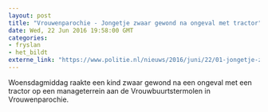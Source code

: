 ```yaml
---
layout: post
title: "Vrouwenparochie - Jongetje zwaar gewond na ongeval met tractor"
date: Wed, 22 Jun 2016 19:58:00 GMT
categories: 
- fryslan 
- het_bildt 
externe_link: "https://www.politie.nl/nieuws/2016/juni/22/01-jongetje-zwaar-gewond-na-ongeval-met-tractor.html"
---
```


Woensdagmiddag raakte een kind zwaar gewond na een ongeval met een tractor op een manageterrein aan de Vrouwbuurtstermolen in Vrouwenparochie.
